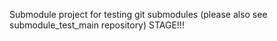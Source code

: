 Submodule project for testing git submodules (please also see submodule_test_main repository)
STAGE!!!